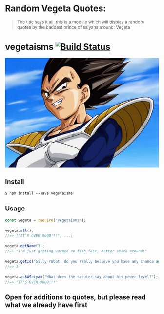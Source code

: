 # Random Vegeta Quotes:
> The title says it all, this is a module which will display a random quotes by the baddest prince of saiyans around: Vegeta

 # vegetaisms [![Build Status](https://travis-ci.org/ru-lai/vegetaisms.svg?branch=master)](https://travis-ci.org/ru-lai/vegetaisms)

 ![](vegeta.jpg)


## Install

```
$ npm install --save vegetaisms
```

## Usage

```js
const vegeta = require('vegetaisms');

vegeta.all();
//=> ["IT'S OVER 9000!!!", ...]

vegeta.getName(3);
//=> "I'm just getting warmed up fish face, better stick around!"

vegeta.getId("Silly robot, do you really believe you have any chance against a Super Saiyan like me? Your circuits must be malfunctioning. Fresh out of the factory with no warranty and already broken. Such a pity.");
//=> 3

vegeta.askASaiyan("What does the scouter say about his power level?");
//=> "IT'S OVER 9000!!!"
```

## Open for additions to quotes, but please read what we already have first
